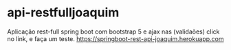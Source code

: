 # api-restfulljoaquim
Aplicação rest-full spring boot com bootstrap 5 e ajax nas (validaões)
click no link, e faça um teste.
https://springboot-rest-api-joaquim.herokuapp.com
